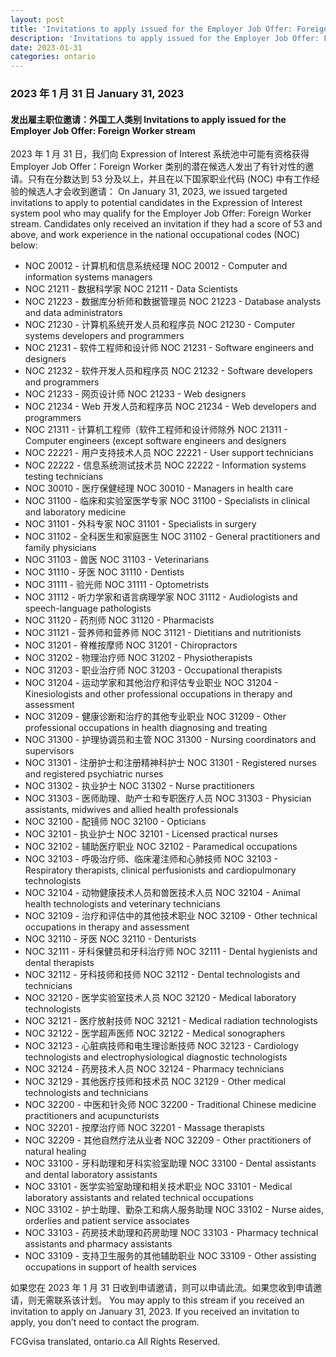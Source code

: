 ```yaml
---
layout: post
title: 'Invitations to apply issued for the Employer Job Offer: Foreign Worker stream'
description: 'Invitations to apply issued for the Employer Job Offer: Foreign Worker stream'
date: 2023-01-31
categories: ontario
---
```


### 2023 年 1 月 31 日	January 31, 2023

#### 发出雇主职位邀请：外国工人类别	Invitations to apply issued for the Employer Job Offer: Foreign Worker stream

2023 年 1 月 31 日，我们向 Expression of Interest 系统池中可能有资格获得 Employer Job Offer：Foreign Worker 类别的潜在候选人发出了有针对性的邀请。只有在分数达到 53 分及以上，并且在以下国家职业代码 (NOC) 中有工作经验的候选人才会收到邀请：	On January 31, 2023, we issued targeted invitations to apply to potential candidates in the Expression of Interest system pool who may qualify for the Employer Job Offer: Foreign Worker stream. Candidates only received an invitation if they had a score of 53 and above, and work experience in the national occupational codes (NOC) below:

* NOC 20012 - 计算机和信息系统经理	NOC 20012 - Computer and information systems managers
* NOC 21211 - 数据科学家	NOC 21211 - Data Scientists
* NOC 21223 - 数据库分析师和数据管理员	NOC 21223 - Database analysts and data administrators
* NOC 21230 - 计算机系统开发人员和程序员	NOC 21230 - Computer systems developers and programmers
* NOC 21231 - 软件工程师和设计师	NOC 21231 - Software engineers and designers
* NOC 21232 - 软件开发人员和程序员	NOC 21232 - Software developers and programmers
* NOC 21233 - 网页设计师	NOC 21233 - Web designers
* NOC 21234 - Web 开发人员和程序员	NOC 21234 - Web developers and programmers
* NOC 21311 - 计算机工程师（软件工程师和设计师除外	NOC 21311 - Computer engineers (except software engineers and designers
* NOC 22221 - 用户支持技术人员	NOC 22221 - User support technicians
* NOC 22222 - 信息系统测试技术员	NOC 22222 - Information systems testing technicians
* NOC 30010 - 医疗保健经理	NOC 30010 - Managers in health care
* NOC 31100 - 临床和实验室医学专家	NOC 31100 - Specialists in clinical and laboratory medicine
* NOC 31101 - 外科专家	NOC 31101 - Specialists in surgery
* NOC 31102 - 全科医生和家庭医生	NOC 31102 - General practitioners and family physicians
* NOC 31103 - 兽医	NOC 31103 - Veterinarians
* NOC 31110 - 牙医	NOC 31110 - Dentists
* NOC 31111 - 验光师	NOC 31111 - Optometrists
* NOC 31112 - 听力学家和语言病理学家	NOC 31112 - Audiologists and speech-language pathologists
* NOC 31120 - 药剂师	NOC 31120 - Pharmacists
* NOC 31121 - 营养师和营养师	NOC 31121 - Dietitians and nutritionists
* NOC 31201 - 脊椎按摩师	NOC 31201 - Chiropractors
* NOC 31202 - 物理治疗师	NOC 31202 - Physiotherapists
* NOC 31203 - 职业治疗师	NOC 31203 - Occupational therapists
* NOC 31204 - 运动学家和其他治疗和评估专业职业	NOC 31204 - Kinesiologists and other professional occupations in therapy and assessment
* NOC 31209 - 健康诊断和治疗的其他专业职业	NOC 31209 - Other professional occupations in health diagnosing and treating
* NOC 31300 - 护理协调员和主管	NOC 31300 - Nursing coordinators and supervisors
* NOC 31301 - 注册护士和注册精神科护士	NOC 31301 - Registered nurses and registered psychiatric nurses
* NOC 31302 - 执业护士	NOC 31302 - Nurse practitioners
* NOC 31303 - 医师助理、助产士和专职医疗人员	NOC 31303 - Physician assistants, midwives and allied health professionals
* NOC 32100 - 配镜师	NOC 32100 - Opticians
* NOC 32101 - 执业护士	NOC 32101 - Licensed practical nurses
* NOC 32102 - 辅助医疗职业	NOC 32102 - Paramedical occupations
* NOC 32103 - 呼吸治疗师、临床灌注师和心肺技师	NOC 32103 - Respiratory therapists, clinical perfusionists and cardiopulmonary technologists
* NOC 32104 - 动物健康技术人员和兽医技术人员	NOC 32104 - Animal health technologists and veterinary technicians
* NOC 32109 - 治疗和评估中的其他技术职业	NOC 32109 - Other technical occupations in therapy and assessment
* NOC 32110 - 牙医	NOC 32110 - Denturists
* NOC 32111 - 牙科保健员和牙科治疗师	NOC 32111 - Dental hygienists and dental therapists
* NOC 32112 - 牙科技师和技师	NOC 32112 - Dental technologists and technicians
* NOC 32120 - 医学实验室技术人员	NOC 32120 - Medical laboratory technologists
* NOC 32121 - 医疗放射技师	NOC 32121 - Medical radiation technologists
* NOC 32122 - 医学超声医师	NOC 32122 - Medical sonographers
* NOC 32123 - 心脏病技师和电生理诊断技师	NOC 32123 - Cardiology technologists and electrophysiological diagnostic technologists
* NOC 32124 - 药房技术人员	NOC 32124 - Pharmacy technicians
* NOC 32129 - 其他医疗技师和技术员	NOC 32129 - Other medical technologists and technicians
* NOC 32200 - 中医和针灸师	NOC 32200 - Traditional Chinese medicine practitioners and acupuncturists
* NOC 32201 - 按摩治疗师	NOC 32201 - Massage therapists
* NOC 32209 - 其他自然疗法从业者	NOC 32209 - Other practitioners of natural healing
* NOC 33100 - 牙科助理和牙科实验室助理	NOC 33100 - Dental assistants and dental laboratory assistants
* NOC 33101 - 医学实验室助理和相关技术职业	NOC 33101 - Medical laboratory assistants and related technical occupations
* NOC 33102 - 护士助理、勤杂工和病人服务助理	NOC 33102 - Nurse aides, orderlies and patient service associates
* NOC 33103 - 药房技术助理和药房助理	NOC 33103 - Pharmacy technical assistants and pharmacy assistants
* NOC 33109 - 支持卫生服务的其他辅助职业	NOC 33109 - Other assisting occupations in support of health services

如果您在 2023 年 1 月 31 日收到申请邀请，则可以申请此流。如果您收到申请邀请，则无需联系该计划。	You may apply to this stream if you received an invitation to apply on January 31, 2023. If you received an invitation to apply, you don’t need to contact the program.

FCGvisa translated, ontario.ca All Rights Reserved.
